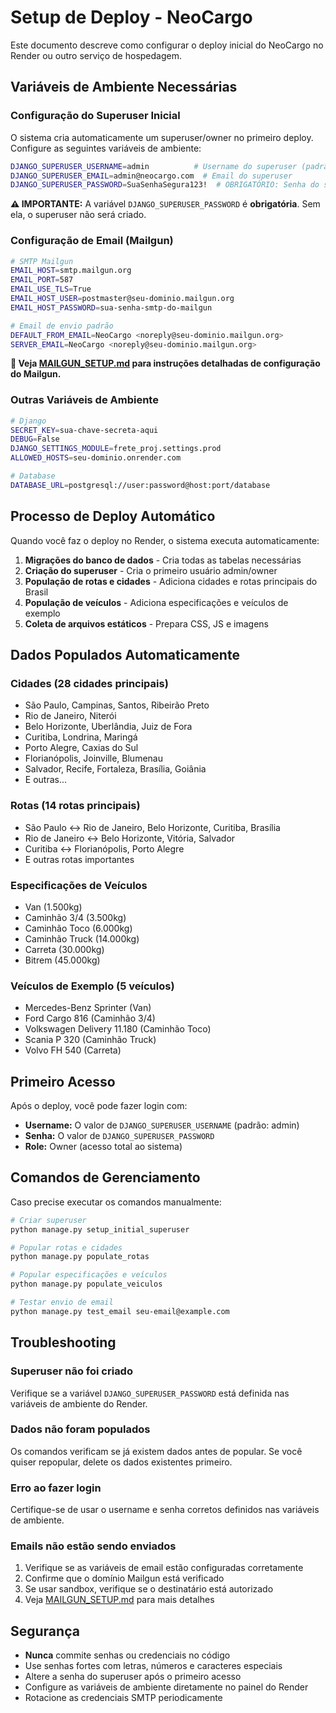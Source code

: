 # Setup de Deploy - NeoCargo

Este documento descreve como configurar o deploy inicial do NeoCargo no Render ou outro serviço de hospedagem.

## Variáveis de Ambiente Necessárias

### Configuração do Superuser Inicial

O sistema cria automaticamente um superuser/owner no primeiro deploy. Configure as seguintes variáveis de ambiente:

```bash
DJANGO_SUPERUSER_USERNAME=admin          # Username do superuser (padrão: admin)
DJANGO_SUPERUSER_EMAIL=admin@neocargo.com  # Email do superuser
DJANGO_SUPERUSER_PASSWORD=SuaSenhaSegura123!  # OBRIGATÓRIO: Senha do superuser
```

**⚠️ IMPORTANTE:** A variável `DJANGO_SUPERUSER_PASSWORD` é **obrigatória**. Sem ela, o superuser não será criado.

### Configuração de Email (Mailgun)

```bash
# SMTP Mailgun
EMAIL_HOST=smtp.mailgun.org
EMAIL_PORT=587
EMAIL_USE_TLS=True
EMAIL_HOST_USER=postmaster@seu-dominio.mailgun.org
EMAIL_HOST_PASSWORD=sua-senha-smtp-do-mailgun

# Email de envio padrão
DEFAULT_FROM_EMAIL=NeoCargo <noreply@seu-dominio.mailgun.org>
SERVER_EMAIL=NeoCargo <noreply@seu-dominio.mailgun.org>
```

**📧 Veja [MAILGUN_SETUP.md](MAILGUN_SETUP.md) para instruções detalhadas de configuração do Mailgun.**

### Outras Variáveis de Ambiente

```bash
# Django
SECRET_KEY=sua-chave-secreta-aqui
DEBUG=False
DJANGO_SETTINGS_MODULE=frete_proj.settings.prod
ALLOWED_HOSTS=seu-dominio.onrender.com

# Database
DATABASE_URL=postgresql://user:password@host:port/database
```

## Processo de Deploy Automático

Quando você faz o deploy no Render, o sistema executa automaticamente:

1. **Migrações do banco de dados** - Cria todas as tabelas necessárias
2. **Criação do superuser** - Cria o primeiro usuário admin/owner
3. **População de rotas e cidades** - Adiciona cidades e rotas principais do Brasil
4. **População de veículos** - Adiciona especificações e veículos de exemplo
5. **Coleta de arquivos estáticos** - Prepara CSS, JS e imagens

## Dados Populados Automaticamente

### Cidades (28 cidades principais)
- São Paulo, Campinas, Santos, Ribeirão Preto
- Rio de Janeiro, Niterói
- Belo Horizonte, Uberlândia, Juiz de Fora
- Curitiba, Londrina, Maringá
- Porto Alegre, Caxias do Sul
- Florianópolis, Joinville, Blumenau
- Salvador, Recife, Fortaleza, Brasília, Goiânia
- E outras...

### Rotas (14 rotas principais)
- São Paulo ↔ Rio de Janeiro, Belo Horizonte, Curitiba, Brasília
- Rio de Janeiro ↔ Belo Horizonte, Vitória, Salvador
- Curitiba ↔ Florianópolis, Porto Alegre
- E outras rotas importantes

### Especificações de Veículos
- Van (1.500kg)
- Caminhão 3/4 (3.500kg)
- Caminhão Toco (6.000kg)
- Caminhão Truck (14.000kg)
- Carreta (30.000kg)
- Bitrem (45.000kg)

### Veículos de Exemplo (5 veículos)
- Mercedes-Benz Sprinter (Van)
- Ford Cargo 816 (Caminhão 3/4)
- Volkswagen Delivery 11.180 (Caminhão Toco)
- Scania P 320 (Caminhão Truck)
- Volvo FH 540 (Carreta)

## Primeiro Acesso

Após o deploy, você pode fazer login com:

- **Username:** O valor de `DJANGO_SUPERUSER_USERNAME` (padrão: admin)
- **Senha:** O valor de `DJANGO_SUPERUSER_PASSWORD`
- **Role:** Owner (acesso total ao sistema)

## Comandos de Gerenciamento

Caso precise executar os comandos manualmente:

```bash
# Criar superuser
python manage.py setup_initial_superuser

# Popular rotas e cidades
python manage.py populate_rotas

# Popular especificações e veículos
python manage.py populate_veiculos

# Testar envio de email
python manage.py test_email seu-email@example.com
```

## Troubleshooting

### Superuser não foi criado

Verifique se a variável `DJANGO_SUPERUSER_PASSWORD` está definida nas variáveis de ambiente do Render.

### Dados não foram populados

Os comandos verificam se já existem dados antes de popular. Se você quiser repopular, delete os dados existentes primeiro.

### Erro ao fazer login

Certifique-se de usar o username e senha corretos definidos nas variáveis de ambiente.

### Emails não estão sendo enviados

1. Verifique se as variáveis de email estão configuradas corretamente
2. Confirme que o domínio Mailgun está verificado
3. Se usar sandbox, verifique se o destinatário está autorizado
4. Veja [MAILGUN_SETUP.md](MAILGUN_SETUP.md) para mais detalhes

## Segurança

- **Nunca** commite senhas ou credenciais no código
- Use senhas fortes com letras, números e caracteres especiais
- Altere a senha do superuser após o primeiro acesso
- Configure as variáveis de ambiente diretamente no painel do Render
- Rotacione as credenciais SMTP periodicamente

